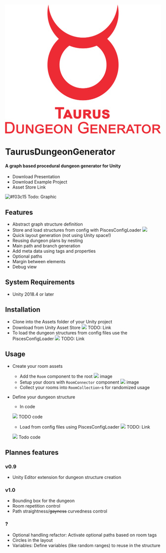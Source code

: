 <img src="Logo/taurus_logo_text.png" title="TaurusDungeonGenerator" alt="TaurusDungeonGenerator logo">

# TaurusDungeonGenerator

#### A graph based procedural dungeon generator for Unity

* Download Presentation
* Download Example Project
* Asset Store Link

![#f03c15](https://via.placeholder.com/15/f03c15/000000?text=+) Todo: Graphic

## Features
- Abstract graph structure definition
- Store and load structures from config with PiscesConfigLoader ![](https://via.placeholder.com/15/ff0000/000000?text=+)
- Quick layout generation (not using Unity space!)
- Reusing dungeon plans by nesting
- Main path and branch generation
- Add meta data using tags and properties
- Optional paths
- Margin between elements
- Debug view

## System Requirements

* Unity 2018.4 or later 

## Installation

- Clone into the Assets folder of your Unity project
- Download from Unity Asset Store ![](https://via.placeholder.com/15/f03c15/000000?text=+) TODO: Link
- To load the dungeon structures from config files use the PiscesConfigLoader ![](https://via.placeholder.com/15/f03c15/000000?text=+) TODO: Link

## Usage

- Create your room assets
  - Add the `Room` component to the root
  ![](https://via.placeholder.com/15/ff0000/000000?text=+) image
  - Setup your doors with `RoomConnector` component
  ![](https://via.placeholder.com/15/ff0000/000000?text=+) image
  - Collect your rooms into `RoomCollection`-s for randomized usage

- Define your dungeon structure
  - In code
  
  ![](https://via.placeholder.com/15/ff0000/000000?text=+) TODO code
  
  - Load from config files using PiscesConfigLoader ![](https://via.placeholder.com/15/ff0000/000000?text=+) TODO: Link
  
  ![](https://via.placeholder.com/15/ff0000/000000?text=+) Todo code

## Plannes features

### v0.9
 - Unity Editor extension for dungeon structure creation
### v1.0
 - Bounding box for the dungeon
 - Room repetition control
 - Path straightness/~~gayness~~ curvedness control
### ?
 - Optional handling refactor: Activate optional paths based on room tags
 - Circles in the layout
 - Variables: Define variables (like random ranges) to reuse in the structure